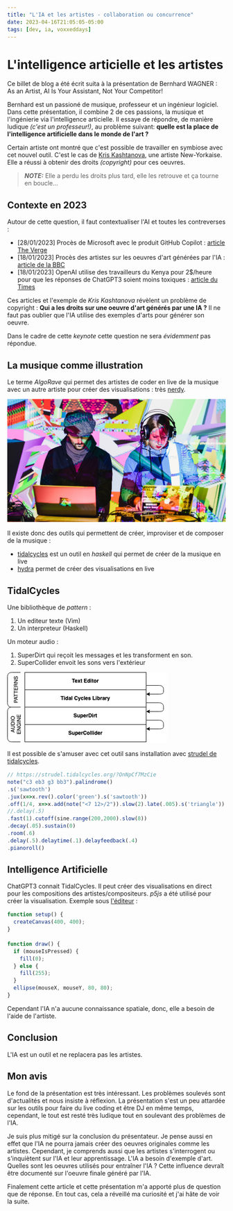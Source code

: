 ```yaml
---
title: "L'IA et les artistes - collaboration ou concurrence"
date: 2023-04-16T21:05:05-05:00
tags: [dev, ia, voxxeddays] 
---
```

# L'intelligence articielle et les artistes
Ce billet de blog a été écrit suita à la présentation de Bernhard WAGNER : As an Artist, AI Is Your Assistant, Not Your Competitor!

Bernhard est un passioné de musique, professeur et un ingénieur logiciel. Dans cette présentation, il combine 2 de ces passions, la musique et l'ingénierie via l'intelligence articielle. 
Il essaye de répondre, de manière ludique _(c'est un professeur!)_, au problème suivant: **quelle est la place de l'intelligence artificielle dans le monde de l'art ?**

Certain artiste ont montré que c'est possible de travailler en symbiose avec cet nouvel outil.
C'est le cas de [Kris Kashtanova](https://kris.art), une artiste New-Yorkaise. Elle a réussi à obtenir des droits _(copyright)_ pour ces oeuvres. 

> **_NOTE:_** Elle a perdu les droits plus tard, elle les retrouve et ça tourne en boucle...

## Contexte en 2023
Autour de cette question, il faut contextualiser l'AI et toutes les contreverses :

* [28/01/2023] Procès de Microsoft avec le produit GitHub Copilot : [article The Verge](https://www.theverge.com/2023/1/28/23575919/microsoft-openai-github-dismiss-copilot-ai-copyright-lawsuit)
* [18/01/2023] Procès des artistes sur les oeuvres d'art générées par l'IA : [article de la BBC](https://www.bbc.com/news/technology-64285227)
* [18/01/2023] OpenAI utilise des travailleurs du Kenya pour 2$/heure pour que les réponses de ChatGPT3 soient moins toxiques : [article du Times](https://time.com/6247678/openai-chatgpt-kenya-workers/)

Ces articles et l'exemple de _Kris Kashtanova_ révèlent un problème de copyright : **Qui a les droits sur une oeuvre d'art générés par une IA ?**
Il ne faut pas oublier que l'IA utilise des exemples d'arts pour générer son oeuvre.

Dans le cadre de cette _keynote_ cette question ne sera _évidemment_ pas répondue.

## La musique comme illustration

Le terme *AlgoRave* qui permet des artistes de coder en live de la musique avec un autre artiste pour créer des visualisations : très [nerdy](https://www.thetimes.co.uk/article/algorave-the-nerdiest-clubbing-trend-of-them-all-h7hghst67).

![AlgoRave](../post/voxxed2023/ia/algo_rave.jpg)

Il existe donc des outils qui permettent de créer, improviser et de composer de la musique : 

* [tidalcycles](https://tidalcycles.org/) est un outil en _haskell_ qui permet de créer de la musique en live
* [hydra](https://github.com/ojack/hydra-sync) permet de créer des visualisations en live

## TidalCycles

Une bibliothèque de _pattern_ :

1. Un editeur texte (Vim)
2. Un interpreteur (Haskell)

Un moteur audio :

1. SuperDirt qui reçoit les messages et les transforment en son.
2. SuperCollider envoit les sons vers l'extérieur

![tilda component](../post/voxxed2023/ia/tidal_components.png)

Il est possible de s'amuser avec cet outil sans installation avec [strudel de tidalcycles](https://strudel.tidalcycles.org/).

```js
// https://strudel.tidalcycles.org/?OnNpCf7MzCie
note("c3 eb3 g3 bb3").palindrome()
.s('sawtooth')
.jux(x=>x.rev().color('green').s('sawtooth'))
.off(1/4, x=>x.add(note("<7 12>/2")).slow(2).late(.005).s('triangle'))
//.delay(.5)
.fast(1).cutoff(sine.range(200,2000).slow(8))
.decay(.05).sustain(0)
.room(.6)
.delay(.5).delaytime(.1).delayfeedback(.4)
.pianoroll()
```

## Intelligence Artificielle
ChatGPT3 connait TidalCycles. Il peut créer des visualisations en direct pour les compositions des artistes/compositeurs.
_p5js_ a été utilisé pour créer la visualisation.
Exemple sous [l'éditeur](https://editor.p5js.org/) :
```js
function setup() {
  createCanvas(400, 400);
}

function draw() {
  if (mouseIsPressed) {
    fill(0);
  } else {
    fill(255);
  }
  ellipse(mouseX, mouseY, 80, 80);
}
```

Cependant l'IA n'a aucune connaissance spatiale, donc, elle a besoin de l'aide de l'artiste.

## Conclusion 
L'IA est un outil et ne replacera pas les artistes.

## Mon avis
Le fond de la présentation est très intéressant. Les problèmes soulevés sont d'actualités et nous insiste à réflexion. La présentation s'est un peu attardée sur les outils pour faire du live coding et être DJ en même temps, cependant, le tout est resté très ludique tout en soulevant des problèmes de l'IA.

Je suis plus mitigé sur la conclusion du présentateur. Je pense aussi en effet que l'IA ne pourra jamais créer des oeuvres originales comme les artistes. 
Cependant, je comprends aussi que les artistes s'interrogent ou s'inquiètent sur l'IA et leur apprentissage. L'IA a besoin d'exemple d'art. Quelles sont les oeuvres utilisés pour entraîner l'IA ? Cette influence devraît être documenté sur l'oeuvre finale généré par l'IA.

Finalement cette article et cette présentation m'a apporté plus de question que de réponse. En tout cas, cela a réveillé ma curiosité et j'ai hâte de voir la suite.

